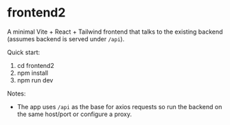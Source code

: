 # frontend2

A minimal Vite + React + Tailwind frontend that talks to the existing backend (assumes backend is served under `/api`).

Quick start:

1. cd frontend2
2. npm install
3. npm run dev

Notes:
- The app uses `/api` as the base for axios requests so run the backend on the same host/port or configure a proxy.
